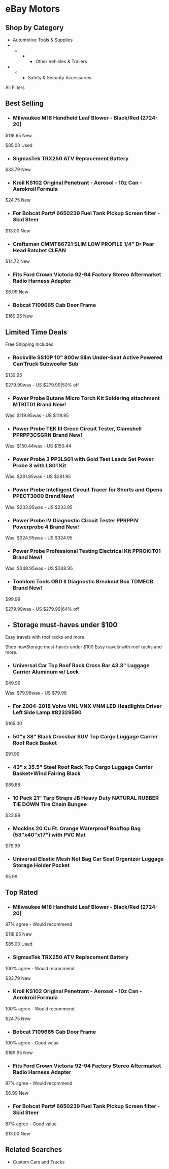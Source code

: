 # eBay Motors

## Shop by Category

  * Automotive Tools & Supplies
  *   *   *   * Other Vehicles & Trailers
  *   *   * Safety & Security Accessories

All Filters

## Best Selling

  * ### Milwaukee M18 Handheld Leaf Blower - Black/Red (2724-20)
$118.95 New

$85.00 Used

  * ### SigmasTek TRX250 ATV Replacement Battery
$33.79 New

  * ### Kroil KS102 Original Penetrant - Aerosol - 10z Can - Aerokroil Formula
$24.75 New

  * ### For Bobcat Part# 6650239 Fuel Tank Pickup Screen filter - Skid Steer
$13.00 New

  * ### Craftsman CMMT86721 SLIM LOW PROFILE 1/4” Dr Pear Head Ratchet CLEAN
$14.72 New

  * ### Fits Ford Crown Victoria 92-94 Factory Stereo Aftermarket Radio Harness Adapter
$6.99 New

  * ### Bobcat 7109665 Cab Door Frame
$169.95 New

## Limited Time Deals

Free Shipping Included

  * ### Rockville SS10P 10" 800w Slim Under-Seat Active Powered Car/Truck Subwoofer Sub
$139.95

$279.99was - US $279.99|50% off

  * ### Power Probe Butane Micro Torch Kit Soldering attachment MTKIT01 Brand New!
Was: $119.95was - US $119.95

  * ### Power Probe TEK III Green Circuit Tester, Clamshell PPRPP3CSGRN Brand New!
Was: $150.44was - US $150.44

  * ### Power Probe 3 PP3LS01 with Gold Test Leads Set Power Probe 3 with LS01 Kit
Was: $281.95was - US $281.95

  * ### Power Probe Intelligent Circuit Tracer for Shorts and Opens PPECT3000 Brand New!
Was: $233.95was - US $233.95

  * ### Power Probe IV Diagnostic Circuit Tester PPRPPIV Powerprobe 4 Brand New!
Was: $324.95was - US $324.95

  * ### Power Probe Professional Testing Electrical Kit PPROKIT01 Brand New!
Was: $348.95was - US $348.95

  * ### Tooldom Tools OBD II Diagnostic Breakout Box TDMECB Brand New!
$99.99

$279.99was - US $279.99|64% off

  * ## Storage must-haves under $100
Easy travels with roof racks and more.

Shop nowStorage must-haves under $100 Easy travels with roof racks and more.

  * ### Universal Car Top Roof Rack Cross Bar 43.3" Luggage Carrier Aluminum w/ Lock
$49.99

Was: $79.98was - US $79.98

  * ### For 2004-2018 Volvo VNL VNX VNM LED Headlights Driver Left Side Lamp #82329590
$165.00

  * ### 50"x 38" Black Crossbar SUV Top Cargo Luggage Carrier Roof Rack Basket
$91.99

  * ### 43" x 35.5" Steel Roof Rack Top Cargo Luggage Carrier Basket+Wind Fairing Black
$89.88

  * ### 10 Pack 21" Tarp Straps JB Heavy Duty NATURAL RUBBER TIE DOWN Tire Chain Bungee
$23.99

  * ### Mockins 20 Cu Ft. Orange Waterproof Rooftop Bag (53"x40"x17") with PVC Mat
$79.99

  * ### Universal Elastic Mesh Net Bag Car Seat Organizer Luggage Storage Holder Pocket
$5.99

## Top Rated

  * ### Milwaukee M18 Handheld Leaf Blower - Black/Red (2724-20)
97% agree - Would recommend

$118.95 New

$85.00 Used

  * ### SigmasTek TRX250 ATV Replacement Battery
100% agree - Would recommend

$33.79 New

  * ### Kroil KS102 Original Penetrant - Aerosol - 10z Can - Aerokroil Formula
100% agree - Would recommend

$24.75 New

  * ### Bobcat 7109665 Cab Door Frame
100% agree - Good value

$169.95 New

  * ### Fits Ford Crown Victoria 92-94 Factory Stereo Aftermarket Radio Harness Adapter
87% agree - Would recommend

$6.99 New

  * ### For Bobcat Part# 6650239 Fuel Tank Pickup Screen filter - Skid Steer
87% agree - Good value

$13.00 New

## Related Searches

  * Custom Cars and Trucks

